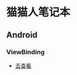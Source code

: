 # 猫猫人笔记本

## Android

### ViewBinding

* [去查看](https://github.com/ovomiao/Learning/tree/main/CS/Android/viewbinding/README.md)

